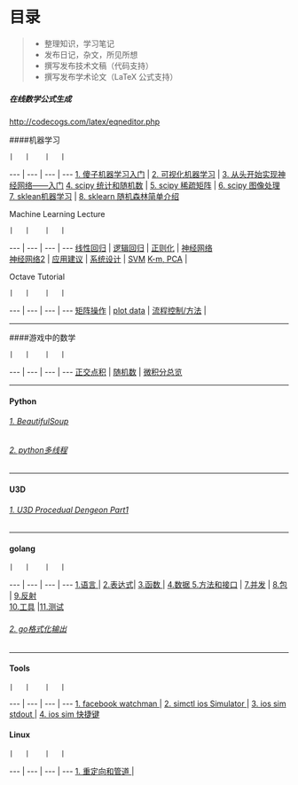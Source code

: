 # 目录

> * 整理知识，学习笔记
> * 发布日记，杂文，所见所想
> * 撰写发布技术文稿（代码支持）
> * 撰写发布学术论文（LaTeX 公式支持）


##### 在线数学公式生成

http://codecogs.com/latex/eqneditor.php


####机器学习

    |   |    |   | 
--- | --- | --- | ---
[1. 傻子机器学习入门](https://github.com/mebusy/notes/blob/master/dev_notes/ML-%E5%82%BB%E5%AD%90%E6%9C%BA%E5%99%A8%E5%AD%A6%E4%B9%A0%E5%85%A5%E9%97%A8.md)    |     [2. 可视化机器学习](https://github.com/mebusy/notes/blob/master/dev_notes/ML-%E5%8F%AF%E8%A7%86%E5%8C%96%E6%9C%BA%E5%99%A8%E5%AD%A6%E4%B9%A0.md)    |     [3. 从头开始实现神经网络——入门](https://github.com/mebusy/notes/blob/master/dev_notes/ML-%E4%BB%8E%E5%A4%B4%E5%BC%80%E5%A7%8B%E5%AE%9E%E7%8E%B0%E7%A5%9E%E7%BB%8F%E7%BD%91%E7%BB%9C%E2%80%94%E2%80%94%E5%85%A5%E9%97%A8.md) 
[4. scipy 统计和随机数](https://github.com/mebusy/notes/blob/master/dev_notes/ML-1.5.6%20scipy%20%E7%BB%9F%E8%AE%A1%E5%92%8C%E9%9A%8F%E6%9C%BA%E6%95%B0.md)   |   [5. scipy 稀疏矩阵](https://github.com/mebusy/notes/blob/master/dev_notes/ML-2.5%20Sparse%20Matrices%20in%20SciPy.md)     |   [6. scipy 图像处理](https://github.com/mebusy/notes/blob/master/dev_notes/ML-2.6%20Scipy%20%E5%A4%84%E7%90%86%E5%9B%BE%E5%83%8F%E6%95%B0%E6%8D%AE.md)  
[7. sklean机器学习](https://github.com/mebusy/notes/blob/master/dev_notes/ML-3.5%20sklean%E6%9C%BA%E5%99%A8%E5%AD%A6%E4%B9%A0.md)    |    [8. sklearn 随机森林简单介绍](https://github.com/mebusy/notes/blob/master/dev_notes/ML_sklearn%20%E9%9A%8F%E6%9C%BA%E6%A3%AE%E6%9E%97%E7%AE%80%E5%8D%95%E4%BB%8B%E7%BB%8D.md)

Machine Learning Lecture

    |   |    |   | 
--- | --- | --- | ---
[线性回归](https://github.com/mebusy/notes/blob/master/dev_notes/ML_%E6%9C%BA%E5%99%A8%E5%AD%A6%E4%B9%A0_%E5%9B%9E%E5%BD%92.md) | [逻辑回归](https://github.com/mebusy/notes/blob/master/dev_notes/ML_%E6%9C%BA%E5%99%A8%E5%AD%A6%E4%B9%A0_%E9%80%BB%E8%BE%91%E5%9B%9E%E5%BD%92.md) | [正则化](https://github.com/mebusy/notes/blob/master/dev_notes/ML_%E6%9C%BA%E5%99%A8%E5%AD%A6%E4%B9%A0_%E6%AD%A3%E5%88%99%E5%8C%96.md)    | [神经网络](https://github.com/mebusy/notes/blob/master/dev_notes/ML_机器学习_神经网络.md)  
[神经网络2](https://github.com/mebusy/notes/blob/master/dev_notes/ML_机器学习_神经网络2.md) | [应用建议](https://github.com/mebusy/notes/blob/master/dev_notes/ML_%E6%9C%BA%E5%99%A8%E5%AD%A6%E4%B9%A0_Advice.md) | [系统设计](https://github.com/mebusy/notes/blob/master/dev_notes/ML_%E6%9C%BA%E5%99%A8%E5%AD%A6%E4%B9%A0_SystemDesign.md) | [SVM](https://github.com/mebusy/notes/blob/master/dev_notes/ML_%E6%9C%BA%E5%99%A8%E5%AD%A6%E4%B9%A0_SVM.md)
[K-m, PCA](https://github.com/mebusy/notes/blob/master/dev_notes/ML_%E6%9C%BA%E5%99%A8%E5%AD%A6%E4%B9%A0_%E9%9D%9E%E7%9B%91%E7%9D%A3%E5%AD%A6%E4%B9%A0.md) | 



Octave Tutorial

    |   |    |   | 
--- | --- | --- | ---
[矩阵操作](https://github.com/mebusy/notes/blob/master/dev_notes/ML_%E6%9C%BA%E5%99%A8%E5%AD%A6%E4%B9%A0_Octave_%E5%B8%B8%E7%94%A8%E5%91%BD%E4%BB%A4_%E7%9F%A9%E9%98%B5%E6%93%8D%E4%BD%9C.md) | [plot data](https://github.com/mebusy/notes/blob/master/dev_notes/ML_%E6%9C%BA%E5%99%A8%E5%AD%A6%E4%B9%A0_Octave_plotting_data.md)   |  [流程控制/方法](https://github.com/mebusy/notes/blob/master/dev_notes/ML_%E6%9C%BA%E5%99%A8%E5%AD%A6%E4%B9%A0_Octave_%E6%B5%81%E7%A8%8B%E6%8E%A7%E5%88%B6_%E6%96%B9%E6%B3%95.md)   |     


---
####游戏中的数学

    |   |    |   | 
--- | --- | --- | ---
[正交点积](http://htmlpreview.github.io/?https://github.com/mebusy/notes/blob/master/md/MIG_%E6%AD%A3%E4%BA%A4%E8%BF%90%E7%AE%97%E7%AC%A6%E5%92%8C%E6%AD%A3%E4%BA%A4%E7%82%B9%E7%A7%AF.html) | [随机数](https://github.com/mebusy/notes/blob/master/dev_notes/Dev_Random.md) | [微积分总览](https://github.com/mebusy/notes/blob/master/dev_notes/微积分总览.md)



---
#### Python

###### [1. BeautifulSoup](https://github.com/mebusy/notes/blob/master/dev_notes/PY_BeautifulSoup.md)

###### [2. python多线程](https://github.com/mebusy/notes/blob/master/dev_notes/PY_multiprocessing.md)


---
#### U3D

###### [1. U3D Procedual Dengeon Part1](https://github.com/mebusy/notes/blob/master/dev_notes/U3D_ProcedualDengeon%201.md)


---
#### golang


    |   |    |   | 
--- | --- | --- | ---
[1.语言 ](https://github.com/mebusy/notes/blob/master/dev_notes/GOLANG%20%E5%A4%87%E5%BF%981-%E8%AF%AD%E8%A8%80.md)   |   [2.表达式](https://github.com/mebusy/notes/blob/master/dev_notes/GOLANG%20%E5%A4%87%E5%BF%982-%E8%A1%A8%E8%BE%BE%E5%BC%8F.md)| [3.函数 ](https://github.com/mebusy/notes/blob/master/dev_notes/GOLANG%20%E5%A4%87%E5%BF%983-%E5%87%BD%E6%95%B0.md) | [4.数据 ](https://github.com/mebusy/notes/blob/master/dev_notes/GOLANG%20%E5%A4%87%E5%BF%984-%E6%95%B0%E6%8D%AE.md)
[5.方法和接口](https://github.com/mebusy/notes/blob/master/dev_notes/GOLANG%20%E5%A4%87%E5%BF%985-%E6%96%B9%E6%B3%95%E5%92%8C%E6%8E%A5%E5%8F%A3.md)  | [7.并发](https://github.com/mebusy/notes/blob/master/dev_notes/GOLANG%20%E5%A4%87%E5%BF%987-%E5%B9%B6%E5%8F%91.md)  |  [8.包](https://github.com/mebusy/notes/blob/master/dev_notes/GOLANG%20%E5%A4%87%E5%BF%988-%E5%8C%85.md)    | [9.反射](https://github.com/mebusy/notes/blob/master/dev_notes/GOLANG%E5%A4%87%E5%BF%989-%E5%8F%8D%E5%B0%84.md)   
[10.工具](https://github.com/mebusy/notes/blob/master/dev_notes/GOLANG%E5%A4%87%E5%BF%98A-%E5%B7%A5%E5%85%B7.md) |[11.测试](https://github.com/mebusy/notes/blob/master/dev_notes/GOLANG%E5%A4%87%E5%BF%98B-%E6%B5%8B%E8%AF%95.md)


###### [2. go格式化输出 ](https://github.com/mebusy/notes/blob/master/dev_notes/GOLANG-fmt%E6%A0%BC%E5%BC%8F%E5%8C%96%E8%BE%93%E5%87%BA.md)

---
#### Tools

    |   |    |   | 
--- | --- | --- | ---
[1. facebook watchman ](https://github.com/mebusy/notes/blob/master/dev_notes/TOOL_watchman.md)   |    [2. simctl ios Simulator ](https://github.com/mebusy/notes/blob/master/dev_notes/TOOL_simctl_iOS_simulator.md)   | [3. ios sim stdout ](https://github.com/mebusy/notes/blob/master/dev_notes/TOOL_ios_sim_stdout_redirect.md)   | [4. ios sim 快捷键](https://github.com/mebusy/notes/blob/master/dev_notes/TOOL_ios_sim_shortcut_key.md)



#### Linux

    |   |    |   | 
--- | --- | --- | ---
[1. 重定向和管道 ](https://github.com/mebusy/notes/blob/master/dev_notes/LINUX_%E9%87%8D%E5%AE%9A%E5%90%91%E5%92%8C%E7%AE%A1%E9%81%93.md)  | 


